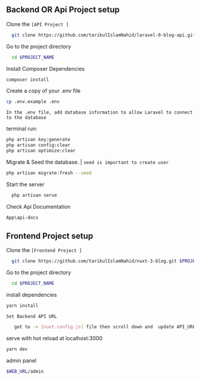 ## Backend OR Api Project setup

Clone the ```[API Project ]```

```bash
  git clone https://github.com/tarikulIslamNahid/laravel-9-blog-api.git $PROJECT_NAME
```
Go to the project directory

```bash
  cd $PROJECT_NAME
```
 Install Composer Dependencies
 
```bash
composer install
```

Create a copy of your .env file
```bash
cp .env.example .env
```
```In the .env file, add database information to allow Laravel to connect to the database```

terminal run:

```bash
php artisan key:generate
php artisan config:clear
php artisan optimize:clear
``` 
Migrate & Seed the database. | ```seed is important to create user```

```bash
php artisan migrate:fresh --seed
``` 

Start the server

```bash
  php artisan serve
```

Check Api Documentation 

```bash
App\api-docs
``` 


## Frontend Project setup

Clone the ```[Frontend Project ]```

```bash
  git clone https://github.com/tarikulIslamNahid/nuxt-3-blog.git $PROJECT_NAME
```
Go to the project directory

```bash
  cd $PROJECT_NAME
```
 install dependencies
 
```bash
yarn install
```
 
```Set Backend API URL```

```bash
   got to -> [nuxt.config.js] file then scroll down and  update API_URL:  '$BACKEND_URL/api/'
``` 

serve with hot reload at localhost:3000
 
```bash
yarn dev
```

admin panel
 
```bash
$WEB_URL/admin
```
